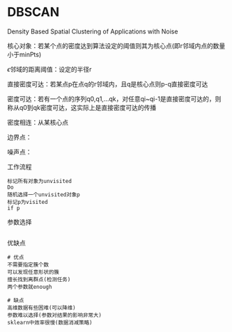 # DBSCAN

Density Based Spatial Clustering of Applications with Noise

核心对象：若某个点的密度达到算法设定的阈值则其为核心点(即r邻域内点的数量小于minPts)

$\epsilon$邻域的距离阈值：设定的半径r

直接密度可达：若某点p在点q的r邻域内，且q是核心点则p-q直接密度可达

密度可达：若有一个点的序列q0,q1,…qk，对任意qi~qi-1是直接密度可达的，则称从q0到qk密度可达，这实际上是直接密度可达的传播

密度相连：从某核心点

边界点：

噪声点：

工作流程

```
标记所有对象为unvisited
Do
随机选择一个unvisited对象p
标记p为visited
if p
```

参数选择

```

```

优缺点

```
# 优点
不需要指定簇个数
可以发现任意形状的簇
擅长找到离群点(检测任务)
两个参数就enough

# 缺点
高维数据有些困难(可以降维)
参数难以选择(参数对结果的影响非常大)
sklearn中效率很慢(数据消减策略)
```

